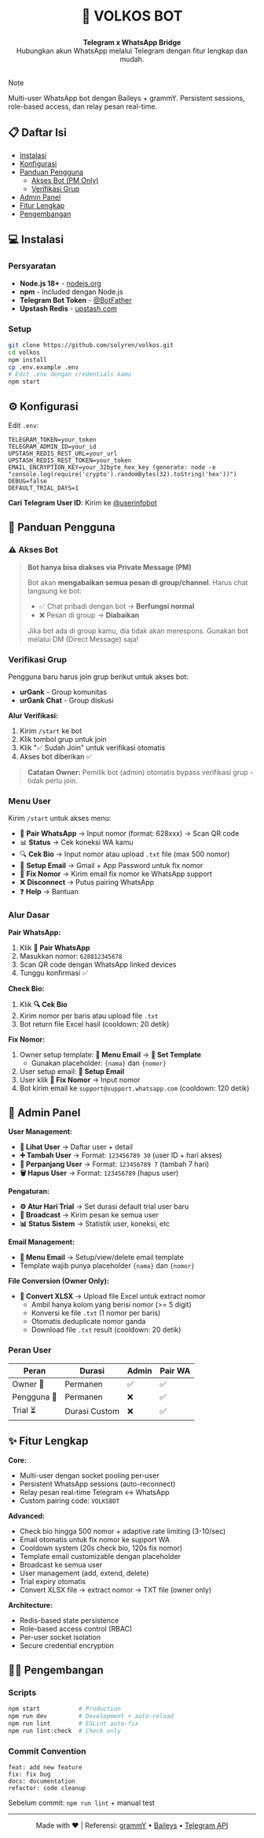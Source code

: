 # <p align="center">🤖 VOLKOS BOT</p>

<div align="center">
  <strong>Telegram x WhatsApp Bridge</strong>
  <br/>
  Hubungkan akun WhatsApp melalui Telegram dengan fitur lengkap dan mudah.
</div>

<br/>

> [!NOTE]
> Multi-user WhatsApp bot dengan Baileys + grammY. Persistent sessions, role-based access, dan relay pesan real-time.

## 📋 Daftar Isi

- [Instalasi](#-instalasi)
- [Konfigurasi](#-konfigurasi)
- [Panduan Pengguna](#-panduan-pengguna)
  - [Akses Bot (PM Only)](#-akses-bot)
  - [Verifikasi Grup](#verifikasi-grup)
- [Admin Panel](#-admin-panel)
- [Fitur Lengkap](#-fitur-lengkap)
- [Pengembangan](#-pengembangan)

## 💻 Instalasi

### Persyaratan

- **Node.js 18+** - [nodejs.org](https://nodejs.org/)
- **npm** - Included dengan Node.js
- **Telegram Bot Token** - [@BotFather](https://t.me/botfather)
- **Upstash Redis** - [upstash.com](https://upstash.com/)

### Setup

```bash
git clone https://github.com/solyren/volkos.git
cd volkos
npm install
cp .env.example .env
# Edit .env dengan credentials kamu
npm start
```

## ⚙️ Konfigurasi

Edit `.env`:

```env
TELEGRAM_TOKEN=your_token
TELEGRAM_ADMIN_ID=your_id
UPSTASH_REDIS_REST_URL=your_url
UPSTASH_REDIS_REST_TOKEN=your_token
EMAIL_ENCRYPTION_KEY=your_32byte_hex_key (generate: node -e "console.log(require('crypto').randomBytes(32).toString('hex'))")
DEBUG=false
DEFAULT_TRIAL_DAYS=1
```

**Cari Telegram User ID**: Kirim ke [@userinfobot](https://t.me/userinfobot)

## 📱 Panduan Pengguna

### ⚠️ Akses Bot

> **Bot hanya bisa diakses via Private Message (PM)**
> 
> Bot akan **mengabaikan semua pesan di group/channel**. Harus chat langsung ke bot:
> - ✅ Chat pribadi dengan bot → **Berfungsi normal**
> - ❌ Pesan di group → **Diabaikan**
> 
> Jika bot ada di group kamu, dia tidak akan merespons. Gunakan bot melalui DM (Direct Message) saja!

### Verifikasi Grup

Pengguna baru harus join grup berikut untuk akses bot:
- **urGank** - Group komunitas
- **urGank Chat** - Group diskusi

**Alur Verifikasi:**
1. Kirim `/start` ke bot
2. Klik tombol grup untuk join
3. Klik "✅ Sudah Join" untuk verifikasi otomatis
4. Akses bot diberikan ✅

> **Catatan Owner:** Pemilik bot (admin) otomatis bypass verifikasi grup - tidak perlu join.

### Menu User

Kirim `/start` untuk akses menu:

- 📱 **Pair WhatsApp** → Input nomor (format: 628xxx) → Scan QR code
- 📊 **Status** → Cek koneksi WA kamu
- 🔍 **Cek Bio** → Input nomor atau upload `.txt` file (max 500 nomor)
- 📧 **Setup Email** → Gmail + App Password untuk fix nomor
- 🔧 **Fix Nomor** → Kirim email fix nomor ke WhatsApp support
- ❌ **Disconnect** → Putus pairing WhatsApp
- ❓ **Help** → Bantuan

### Alur Dasar

**Pair WhatsApp:**
1. Klik **📱 Pair WhatsApp**
2. Masukkan nomor: `628812345678`
3. Scan QR code dengan WhatsApp linked devices
4. Tunggu konfirmasi ✅

**Check Bio:**
1. Klik **🔍 Cek Bio**
2. Kirim nomor per baris atau upload file `.txt`
3. Bot return file Excel hasil (cooldown: 20 detik)

**Fix Nomor:**
1. Owner setup template: **📧 Menu Email** → **📝 Set Template**
   - Gunakan placeholder: `{nama}` dan `{nomor}`
2. User setup email: **📧 Setup Email**
3. User klik **🔧 Fix Nomor** → Input nomor
4. Bot kirim email ke `support@support.whatsapp.com` (cooldown: 120 detik)

## 👑 Admin Panel

**User Management:**
- **👥 Lihat User** → Daftar user + detail
- **➕ Tambah User** → Format: `123456789 30` (user ID + hari akses)
- **🔄 Perpanjang User** → Format: `123456789 7` (tambah 7 hari)
- **🗑️ Hapus User** → Format: `123456789` (hapus user)

**Pengaturan:**
- **⚙️ Atur Hari Trial** → Set durasi default trial user baru
- **📢 Broadcast** → Kirim pesan ke semua user
- **📊 Status Sistem** → Statistik user, koneksi, etc

**Email Management:**
- **📧 Menu Email** → Setup/view/delete email template
- Template wajib punya placeholder `{nama}` dan `{nomor}`

**File Conversion (Owner Only):**
- **📄 Convert XLSX** → Upload file Excel untuk extract nomor
  - Ambil hanya kolom yang berisi nomor (>= 5 digit)
  - Konversi ke file `.txt` (1 nomor per baris)
  - Otomatis deduplicate nomor ganda
  - Download file `.txt` result (cooldown: 20 detik)

### Peran User

| Peran | Durasi | Admin | Pair WA |
|-------|--------|-------|---------|
| Owner 👑 | Permanen | ✅ | ✅ |
| Pengguna 👤 | Permanen | ❌ | ✅ |
| Trial ⏳ | Durasi Custom | ❌ | ✅ |

## ✨ Fitur Lengkap

**Core:**
- Multi-user dengan socket pooling per-user
- Persistent WhatsApp sessions (auto-reconnect)
- Relay pesan real-time Telegram ↔ WhatsApp
- Custom pairing code: `VOLKSBOT`

**Advanced:**
- Check bio hingga 500 nomor + adaptive rate limiting (3-10/sec)
- Email otomatis untuk fix nomor ke support WA
- Cooldown system (20s check bio, 120s fix nomor)
- Template email customizable dengan placeholder
- Broadcast ke semua user
- User management (add, extend, delete)
- Trial expiry otomatis
- Convert XLSX file → extract nomor → TXT file (owner only)

**Architecture:**
- Redis-based state persistence
- Role-based access control (RBAC)
- Per-user socket isolation
- Secure credential encryption

## 👨‍💻 Pengembangan

### Scripts

```bash
npm start           # Production
npm run dev         # Development + auto-reload
npm run lint        # ESLint auto-fix
npm run lint:check  # Check only
```

### Commit Convention

```
feat: add new feature
fix: fix bug
docs: documentation
refactor: code cleanup
```

Sebelum commit: `npm run lint` + manual test

---

<div align="center">
  Made with ❤️ | Referensi: <a href="https://grammy.dev">grammY</a> • <a href="https://github.com/WhiskeySockets/Baileys">Baileys</a> • <a href="https://core.telegram.org/bots/api">Telegram API</a>
</div>
